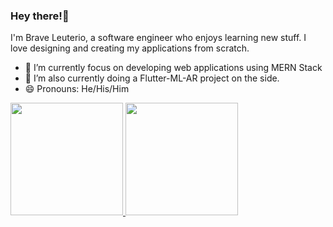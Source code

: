 
### Hey there!👋
I'm Brave Leuterio, a software engineer who enjoys learning new stuff. I love designing and creating my applications from scratch. 



- 🌱 I’m currently focus on developing web applications using MERN Stack
- 👯 I’m also currently doing a Flutter-ML-AR project on the side.
- 😄 Pronouns: He/His/Him



<a href="https://github.com/DauntlessDev">
  <img height="180em" src="https://github-readme-stats.vercel.app/api?username=DauntlessDev&theme=react&show_icons=true" />
  <img height="180em" src="https://github-readme-stats.vercel.app/api/top-langs/?username=DauntlessDev&theme=react&layout=compact" />
</a>

<br/>
